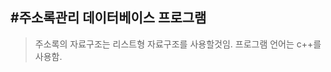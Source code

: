 #주소록관리 데이터베이스 프로그램 
--------------------------------------------
>주소록의 자료구조는 리스트형 자료구조를 사용할것임.
>프로그램 언어는 c++를 사용함.
